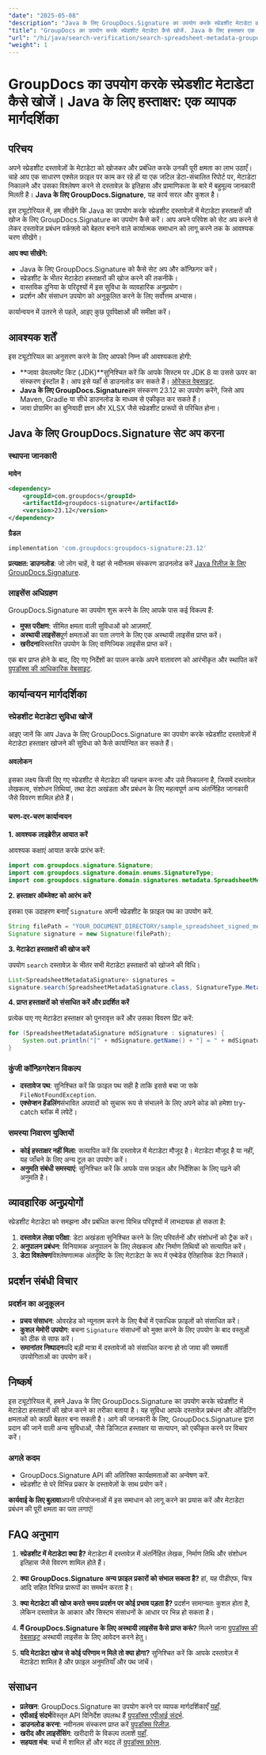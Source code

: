 ```yaml
---
"date": "2025-05-08"
"description": "Java के लिए GroupDocs.Signature का उपयोग करके स्प्रेडशीट मेटाडेटा को कुशलतापूर्वक खोजने और प्रबंधित करने का तरीका जानें। यह मार्गदर्शिका सेटअप, कार्यान्वयन और व्यावहारिक अनुप्रयोगों को कवर करती है।"
"title": "GroupDocs का उपयोग करके स्प्रेडशीट मेटाडेटा कैसे खोजें. Java के लिए हस्ताक्षर एक व्यापक गाइड"
"url": "/hi/java/search-verification/search-spreadsheet-metadata-groupdocs-signature-java/"
"weight": 1
---
```


# GroupDocs का उपयोग करके स्प्रेडशीट मेटाडेटा कैसे खोजें। Java के लिए हस्ताक्षर: एक व्यापक मार्गदर्शिका

## परिचय

अपने स्प्रेडशीट दस्तावेज़ों के मेटाडेटा को खोजकर और प्रबंधित करके उनकी पूरी क्षमता का लाभ उठाएँ। चाहे आप एक साधारण एक्सेल फ़ाइल पर काम कर रहे हों या एक जटिल डेटा-संचालित रिपोर्ट पर, मेटाडेटा निकालने और उसका विश्लेषण करने से दस्तावेज़ के इतिहास और प्रामाणिकता के बारे में बहुमूल्य जानकारी मिलती है। **Java के लिए GroupDocs.Signature**, यह कार्य सरल और कुशल है।

इस ट्यूटोरियल में, हम सीखेंगे कि Java का उपयोग करके स्प्रेडशीट दस्तावेज़ों में मेटाडेटा हस्ताक्षरों की खोज के लिए GroupDocs.Signature का उपयोग कैसे करें। आप अपने परिवेश को सेट अप करने से लेकर दस्तावेज़ प्रबंधन वर्कफ़्लो को बेहतर बनाने वाले कार्यात्मक समाधान को लागू करने तक के आवश्यक चरण सीखेंगे।

**आप क्या सीखेंगे:**
- Java के लिए GroupDocs.Signature को कैसे सेट अप और कॉन्फ़िगर करें।
- स्प्रेडशीट के भीतर मेटाडेटा हस्ताक्षरों की खोज करने की तकनीकें।
- वास्तविक दुनिया के परिदृश्यों में इस सुविधा के व्यावहारिक अनुप्रयोग।
- प्रदर्शन और संसाधन उपयोग को अनुकूलित करने के लिए सर्वोत्तम अभ्यास।

कार्यान्वयन में उतरने से पहले, आइए कुछ पूर्वापेक्षाओं की समीक्षा करें।

## आवश्यक शर्तें

इस ट्यूटोरियल का अनुसरण करने के लिए आपको निम्न की आवश्यकता होगी:
- **जावा डेवलपमेंट किट (JDK)**सुनिश्चित करें कि आपके सिस्टम पर JDK 8 या उससे ऊपर का संस्करण इंस्टॉल है। आप इसे यहाँ से डाउनलोड कर सकते हैं। [ओरेकल वेबसाइट](https://www.oracle.com/java/technologies/javase-downloads.html).
- **Java के लिए GroupDocs.Signature**हम संस्करण 23.12 का उपयोग करेंगे, जिसे आप Maven, Gradle या सीधे डाउनलोड के माध्यम से एकीकृत कर सकते हैं।
- जावा प्रोग्रामिंग का बुनियादी ज्ञान और XLSX जैसे स्प्रेडशीट प्रारूपों से परिचित होना।

## Java के लिए GroupDocs.Signature सेट अप करना

### स्थापना जानकारी

**मावेन**
```xml
<dependency>
    <groupId>com.groupdocs</groupId>
    <artifactId>groupdocs-signature</artifactId>
    <version>23.12</version>
</dependency>
```

**ग्रैडल**
```gradle
implementation 'com.groupdocs:groupdocs-signature:23.12'
```

**प्रत्यक्षत: डाउनलोड**: जो लोग चाहें, वे यहां से नवीनतम संस्करण डाउनलोड करें [Java रिलीज़ के लिए GroupDocs.Signature](https://releases.groupdocs.com/signature/java/).

### लाइसेंस अधिग्रहण

GroupDocs.Signature का उपयोग शुरू करने के लिए आपके पास कई विकल्प हैं:
- **मुफ्त परीक्षण**: सीमित क्षमता वाली सुविधाओं को आज़माएँ.
- **अस्थायी लाइसेंस**पूर्ण क्षमताओं का पता लगाने के लिए एक अस्थायी लाइसेंस प्राप्त करें।
- **खरीदना**विस्तारित उपयोग के लिए वाणिज्यिक लाइसेंस प्राप्त करें।

एक बार प्राप्त होने के बाद, दिए गए निर्देशों का पालन करके अपने वातावरण को आरंभीकृत और स्थापित करें [ग्रुपडॉक्स की आधिकारिक वेबसाइट](https://purchase.groupdocs.com/buy).

## कार्यान्वयन मार्गदर्शिका

### स्प्रेडशीट मेटाडेटा सुविधा खोजें

आइए जानें कि आप Java के लिए GroupDocs.Signature का उपयोग करके स्प्रेडशीट दस्तावेज़ों में मेटाडेटा हस्ताक्षर खोजने की सुविधा को कैसे कार्यान्वित कर सकते हैं।

#### अवलोकन

इसका लक्ष्य किसी दिए गए स्प्रेडशीट से मेटाडेटा की पहचान करना और उसे निकालना है, जिसमें दस्तावेज़ लेखकत्व, संशोधन तिथियां, तथा डेटा अखंडता और प्रबंधन के लिए महत्वपूर्ण अन्य अंतर्निहित जानकारी जैसे विवरण शामिल होते हैं।

#### चरण-दर-चरण कार्यान्वयन

**1. आवश्यक लाइब्रेरीज़ आयात करें**

आवश्यक कक्षाएं आयात करके प्रारंभ करें:
```java
import com.groupdocs.signature.Signature;
import com.groupdocs.signature.domain.enums.SignatureType;
import com.groupdocs.signature.domain.signatures.metadata.SpreadsheetMetadataSignature;
```

**2. हस्ताक्षर ऑब्जेक्ट को आरंभ करें**

इसका एक उदाहरण बनाएँ `Signature` अपनी स्प्रेडशीट के फ़ाइल पथ का उपयोग करें.
```java
String filePath = "YOUR_DOCUMENT_DIRECTORY/sample_spreadsheet_signed_metadata.xlsx";
Signature signature = new Signature(filePath);
```

**3. मेटाडेटा हस्ताक्षरों की खोज करें**

उपयोग `search` दस्तावेज़ के भीतर सभी मेटाडेटा हस्ताक्षरों को खोजने की विधि।
```java
List<SpreadsheetMetadataSignature> signatures = 
signature.search(SpreadsheetMetadataSignature.class, SignatureType.Metadata);
```

**4. प्राप्त हस्ताक्षरों को संसाधित करें और प्रदर्शित करें**

प्रत्येक पाए गए मेटाडेटा हस्ताक्षर को पुनरावृत्त करें और उसका विवरण प्रिंट करें:
```java
for (SpreadsheetMetadataSignature mdSignature : signatures) {
    System.out.println("[" + mdSignature.getName() + "] = " + mdSignature.getValue());
}
```

### कुंजी कॉन्फ़िगरेशन विकल्प

- **दस्तावेज पथ**: सुनिश्चित करें कि फ़ाइल पथ सही है ताकि इससे बचा जा सके `FileNotFoundException`.
- **एक्सेप्शन हेंडलिंग**संभावित अपवादों को सुचारू रूप से संभालने के लिए अपने कोड को हमेशा try-catch ब्लॉक में लपेटें।

### समस्या निवारण युक्तियों

- **कोई हस्ताक्षर नहीं मिला**: सत्यापित करें कि दस्तावेज़ में मेटाडेटा मौजूद है। मेटाडेटा मौजूद है या नहीं, यह जाँचने के लिए अन्य टूल का उपयोग करें।
- **अनुमति संबंधी समस्याएं**: सुनिश्चित करें कि आपके पास फ़ाइल और निर्देशिका के लिए पढ़ने की अनुमति है।

## व्यावहारिक अनुप्रयोगों

स्प्रेडशीट मेटाडेटा को समझना और प्रबंधित करना विभिन्न परिदृश्यों में लाभदायक हो सकता है:

1. **दस्तावेज़ लेखा परीक्षा**: डेटा अखंडता सुनिश्चित करने के लिए परिवर्तनों और संशोधनों को ट्रैक करें।
2. **अनुपालन प्रबंधन**: विनियामक अनुपालन के लिए लेखकत्व और निर्माण तिथियों को सत्यापित करें।
3. **डेटा विश्लेषण**विश्लेषणात्मक अंतर्दृष्टि के लिए मेटाडेटा के रूप में एम्बेडेड ऐतिहासिक डेटा निकालें।

## प्रदर्शन संबंधी विचार

### प्रदर्शन का अनुकूलन

- **प्रचय संसाधन**: ओवरहेड को न्यूनतम करने के लिए बैचों में एकाधिक फ़ाइलों को संसाधित करें।
- **कुशल मेमोरी उपयोग**: बचना `Signature` संसाधनों को मुक्त करने के लिए उपयोग के बाद वस्तुओं को ठीक से साफ करें।
- **समानांतर निष्पादन**यदि बड़ी मात्रा में दस्तावेजों को संसाधित करना हो तो जावा की समवर्ती उपयोगिताओं का उपयोग करें।

## निष्कर्ष

इस ट्यूटोरियल में, हमने Java के लिए GroupDocs.Signature का उपयोग करके स्प्रेडशीट में मेटाडेटा हस्ताक्षरों की खोज करने का तरीका बताया है। यह सुविधा आपके दस्तावेज़ प्रबंधन और ऑडिटिंग क्षमताओं को काफ़ी बेहतर बना सकती है। आगे की जानकारी के लिए, GroupDocs.Signature द्वारा प्रदान की जाने वाली अन्य सुविधाओं, जैसे डिजिटल हस्ताक्षर या सत्यापन, को एकीकृत करने पर विचार करें।

### अगले कदम

- GroupDocs.Signature API की अतिरिक्त कार्यक्षमताओं का अन्वेषण करें.
- स्प्रेडशीट से परे विभिन्न प्रकार के दस्तावेज़ों के साथ प्रयोग करें।

**कार्यवाई के लिए बुलावा**अपनी परियोजनाओं में इस समाधान को लागू करने का प्रयास करें और मेटाडेटा प्रबंधन की पूरी क्षमता का पता लगाएं!

## FAQ अनुभाग

1. **स्प्रेडशीट में मेटाडेटा क्या है?**
   मेटाडेटा में दस्तावेज़ में अंतर्निहित लेखक, निर्माण तिथि और संशोधन इतिहास जैसे विवरण शामिल होते हैं।

2. **क्या GroupDocs.Signature अन्य फ़ाइल प्रकारों को संभाल सकता है?**
   हां, यह पीडीएफ, चित्र आदि सहित विभिन्न प्रारूपों का समर्थन करता है।

3. **क्या मेटाडेटा की खोज करते समय प्रदर्शन पर कोई प्रभाव पड़ता है?**
   प्रदर्शन सामान्यतः कुशल होता है, लेकिन दस्तावेज़ के आकार और सिस्टम संसाधनों के आधार पर भिन्न हो सकता है।

4. **मैं GroupDocs.Signature के लिए अस्थायी लाइसेंस कैसे प्राप्त करूं?**
   मिलने जाना [ग्रुपडॉक्स की वेबसाइट](https://purchase.groupdocs.com/temporary-license/) अस्थायी लाइसेंस के लिए आवेदन करने हेतु।

5. **यदि मेटाडेटा खोज से कोई परिणाम न मिले तो क्या होगा?**
   सुनिश्चित करें कि आपके दस्तावेज़ में मेटाडेटा शामिल है और फ़ाइल अनुमतियाँ और पथ जांचें।

## संसाधन

- **प्रलेखन**: GroupDocs.Signature का उपयोग करने पर व्यापक मार्गदर्शिकाएँ [यहाँ](https://docs.groupdocs.com/signature/java/).
- **एपीआई संदर्भ**विस्तृत API विनिर्देश उपलब्ध हैं [ग्रुपडॉक्स एपीआई संदर्भ](https://reference.groupdocs.com/signature/java/).
- **डाउनलोड करना**: नवीनतम संस्करण प्राप्त करें [ग्रुपडॉक्स रिलीज़](https://releases.groupdocs.com/signature/java/).
- **खरीद और लाइसेंसिंग**: खरीदारी के विकल्प तलाशें [यहाँ](https://purchase.groupdocs.com/buy).
- **सहयता मंच**: चर्चा में शामिल हों और मदद लें [ग्रुपडॉक्स फ़ोरम](https://forum.groupdocs.com/c/signature/).